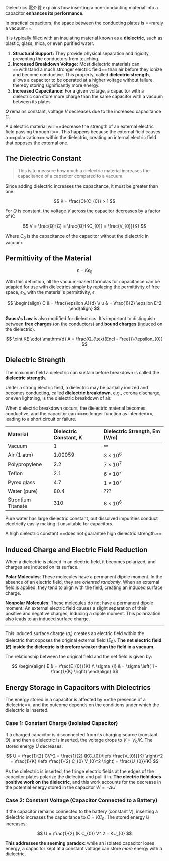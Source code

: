 Dielectrics 電介質 explains how inserting a non-conducting material into a capacitor **enhances its performance.**

In practical capacitors, the space between the conducting plates is ==rarely a vacuum==.

It is typically filled with an insulating material known as a **dielectric**, such as plastic, glass, mica, or even purified water.

1. **Structural Support:** They provide physical separation and rigidity, preventing the conductors from touching.
2. **Increased Breakdown Voltage:** Most dielectric materials can ==withstand a much stronger electric field== than air before they ionize and become conductive. This property, called **dielectric strength**, allows a capacitor to be operated at a higher voltage without failure, thereby storing significantly more energy.
3. **Increased Capacitance:** For a given voltage, a capacitor with a dielectric can store more charge than the same capacitor with a vacuum between its plates.

$Q$ remains constant, voltage $V$ decreases due to the increased capacitance $C$.

A dielectric material will ==decrease the strength of an external electric field passing through it==. This happens because the external field causes a ==polarization== within the dielectric, creating an internal electric field that opposes the external one.

## The Dielectric Constant

> This is to measure how much a dielectric material increases the capacitance of a capacitor compared to a vacuum.

Since adding dielectric increases the capacitance, it must be greater than one.

$$
K = \frac{C}{C_{0}} > 1
$$

For $Q$ is constant, the voltage $V$ across the capacitor decreases by a factor of $K$:

$$
V = \frac{Q}{C} = \frac{Q}{KC_{0}} = \frac{V_{0}}{K}
$$

Where $C_0$ is the capacitance of the capacitor without the dielectric in vacuum.

## Permittivity of the Material

$$
\epsilon = K \epsilon_{0}
$$

With this definition, all the vacuum-based formulas for capacitance can be adapted for use with dielectrics simply by replacing the permittivity of free space, $\epsilon_0$, with the material's permittivity, $\epsilon$.

$$
\begin{align}
C  & = \frac{\epsilon A}{d} \\
u  & = \frac{1}{2} \epsilon E^2
\end{align}
$$

**Gauss's Law** is also modified for dielectrics. It's important to distinguish between **free charges** (on the conductors) and **bound charges** (induced on the dielectric).

$$
\oint KE \cdot \mathrm{d} A = \frac{Q_{\text{Encl - Free}}}{\epsilon_{0}}
$$

## Dielectric Strength

The maximum field a dielectric can sustain before breakdown is called the **dielectric strength**.

Under a strong electric field, a dielectric may be partially ionized and becomes conducting, called **dielectric breakdown**, e.g., corona discharge, or even lightning, is the dielectric breakdown of air.

When dielectric breakdown occurs, the dielectric material becomes conductive, and the capacitor can ==no longer function as intended==, leading to a short circuit or failure.

| Material                 | Dielectric Constant, K | Dielectric Strength, Em​ ($\mathrm{V/m}$) |
|:----------------------- |:--------------------- |:---------------------------------------- |
| Vacuum                   | $1$                    | $\infty$                                  |
| Air ($1 \ \mathrm{atm}$) | $1.00059$              | $3 \times 10^6$                           |
| Polypropylene            | $2.2$                  | $7 \times 10^7$                           |
| Teflon                   | $2.1$                  | $6 \times 10^7$                           |
| Pyrex glass              | $4.7$                  | $1 \times 10^7$                           |
| Water (pure)             | $80.4$                 |???                                       |
| Strontium Titanate       | $310$                  | $8 \times 10^6$                           |

Pure water has large dielectric constant, but dissolved impurities conduct electricity easily making it unsuitable for capacitors.

A high dielectric constant ==does not guarantee high dielectric strength.==

## Induced Charge and Electric Field Reduction

When a dielectric is placed in an electric field, it becomes polarized, and charges are induced on its surface.

**Polar Molecules**: These molecules have a permanent dipole moment. In the absence of an electric field, they are *oriented randomly*. When an external field is applied, they tend to align with the field, creating an induced surface charge.

**Nonpolar Molecules**: These molecules do not have a permanent dipole moment. An external electric field causes a slight separation of their positive and negative charges, inducing a dipole moment. This polarization also leads to an induced surface charge.

---

This induced surface charge ($\sigma_{i}$) creates an electric field within the dielectric that opposes the original external field ($E_{0}$). **The net electric field ($E$) inside the dielectric is therefore weaker than the field in a vacuum.**

The relationship between the original field and the net field is given by:

$$
\begin{align}
E  & = \frac{E_{0}}{K} \\
\sigma_{i}  & = \sigma \left( 1 - \frac{1}{K} \right)
\end{align}
$$

## Energy Storage in Capacitors with Dielectrics

The energy stored in a capacitor is affected by ==the presence of a dielectric==, and the outcome depends on the conditions under which the dielectric is inserted.

### Case 1: Constant Charge (Isolated Capacitor)

If a charged capacitor is disconnected from its charging source (constant *$Q$*), and then a dielectric is inserted, the voltage drops to $V = V_{0}/K$. The stored energy *U* decreases:

$$
U = \frac{1}{2} CV^2 = \frac{1}{2} (KC_{0})\left( \frac{V_{0}}{K} \right)^2 = \frac{1}{K} \left( \frac{1}{2} C_{0} V_{0}^2 \right) = \frac{U_{0}}{K}
$$

As the dielectric is inserted, the fringe electric fields at the edges of the capacitor plates polarize the dielectric and pull it in. **The electric field does positive work on the dielectric**, and this work accounts for the decrease in the potential energy stored in the capacitor $W = -\Delta U$

### Case 2: Constant Voltage (Capacitor Connected to a Battery)

If the capacitor remains connected to the battery (constant $V$), inserting a dielectric increases the capacitance to $C = KC_{0}$. The stored energy *U* increases:

$$
U = \frac{1}{2} (K C_{0}) V^ 2 = KU_{0}
$$

**This addresses the seeming paradox**: while an isolated capacitor loses energy, a capacitor kept at a constant voltage can store *more* energy with a dielectric.
